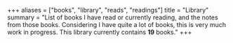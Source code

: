 +++
aliases = ["books", "library", "reads", "readings"]
title = "Library"
summary = "List of books I have read or currently reading, and the notes from those books. Considering I have quite a lot of books, this is very much work in progress. This library currently contains **19** books."
+++
